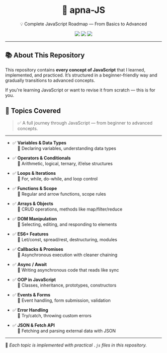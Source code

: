 <h1 align="center">🚀 apna-JS</h1>

<p align="center">
  💡 Complete JavaScript Roadmap — From Basics to Advanced
</p>

<p align="center">
  <a href="https://developer.mozilla.org/en-US/docs/Web/JavaScript"><img src="https://img.shields.io/badge/Learning-JavaScript-yellow?style=for-the-badge&logo=javascript" /></a>
  <a href="https://github.com/shoaib3474/apna-JS"><img src="https://img.shields.io/github/repo-size/shoaib3474/apna-JS?style=for-the-badge" /></a>
  <a href="https://github.com/shoaib3474/apna-JS/commits/main"><img src="https://img.shields.io/github/last-commit/shoaib3474/apna-JS?style=for-the-badge" /></a>
</p>

---

## 📚 About This Repository

This repository contains **every concept of JavaScript** that I learned, implemented, and practiced. It’s structured in a beginner-friendly way and gradually transitions to advanced concepts.

If you're learning JavaScript or want to revise it from scratch — this is for you.

## 🧠 Topics Covered

> ✅ A full journey through JavaScript — from beginner to advanced concepts.

---

- ✅ **Variables & Data Types**  
  &nbsp;&nbsp;&nbsp;&nbsp;🔹 Declaring variables, understanding data types

- ✅ **Operators & Conditionals**  
  &nbsp;&nbsp;&nbsp;&nbsp;🔹 Arithmetic, logical, ternary, if/else structures

- ✅ **Loops & Iterations**  
  &nbsp;&nbsp;&nbsp;&nbsp;🔹 For, while, do-while, and loop control

- ✅ **Functions & Scope**  
  &nbsp;&nbsp;&nbsp;&nbsp;🔹 Regular and arrow functions, scope rules

- ✅ **Arrays & Objects**  
  &nbsp;&nbsp;&nbsp;&nbsp;🔹 CRUD operations, methods like map/filter/reduce

- ✅ **DOM Manipulation**  
  &nbsp;&nbsp;&nbsp;&nbsp;🔹 Selecting, editing, and responding to elements

- ✅ **ES6+ Features**  
  &nbsp;&nbsp;&nbsp;&nbsp;🔹 Let/const, spread/rest, destructuring, modules

- ✅ **Callbacks & Promises**  
  &nbsp;&nbsp;&nbsp;&nbsp;🔹 Asynchronous execution with cleaner chaining

- ✅ **Async / Await**  
  &nbsp;&nbsp;&nbsp;&nbsp;🔹 Writing asynchronous code that reads like sync

- ✅ **OOP in JavaScript**  
  &nbsp;&nbsp;&nbsp;&nbsp;🔹 Classes, inheritance, prototypes, constructors

- ✅ **Events & Forms**  
  &nbsp;&nbsp;&nbsp;&nbsp;🔹 Event handling, form submission, validation

- ✅ **Error Handling**  
  &nbsp;&nbsp;&nbsp;&nbsp;🔹 Try/catch, throwing custom errors

- ✅ **JSON & Fetch API**  
  &nbsp;&nbsp;&nbsp;&nbsp;🔹 Fetching and parsing external data with JSON

---

📘 _Each topic is implemented with practical `.js` files in this repository._
